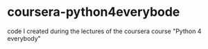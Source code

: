 # coursera-python4everybode
code I created during the lectures of the coursera course "Python 4 everybody"
